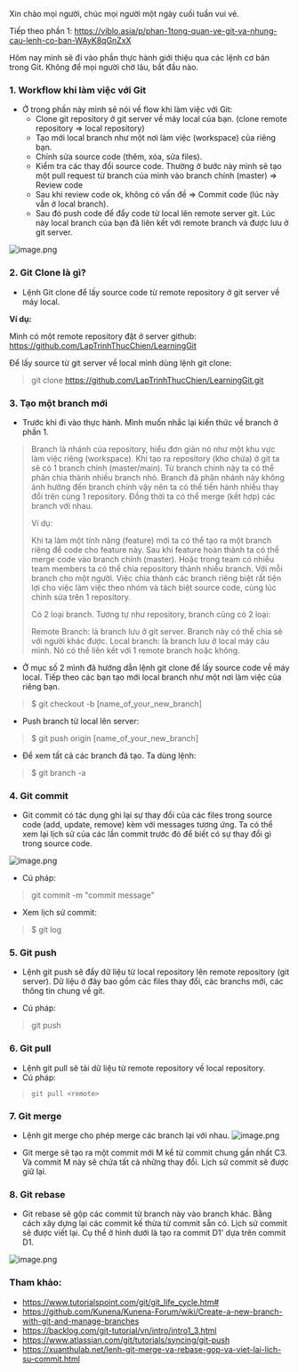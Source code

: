 Xin chào mọi người, chúc mọi người một ngày cuối tuần vui vẻ. 

Tiếp theo phần 1: https://viblo.asia/p/phan-1tong-quan-ve-git-va-nhung-cau-lenh-co-ban-WAyK8qGnZxX

Hôm nay mình sẽ đi vào phần thực hành giới thiệu qua các lệnh cơ bản trong Git. Không để mọi người chờ lâu, bắt đầu nào.


### 1. Workflow khi làm việc với Git

- Ở trong phần này mình sẽ nói về flow khi làm việc với Git:
    - Clone git repository ở git server về máy local của bạn. (clone remote repository => local repository)
    - Tạo mới local branch như một nơi làm việc (workspace) của riêng bạn.
    - Chỉnh sửa source code (thêm, xóa, sửa files).
    - Kiểm tra các thay đổi source code. Thường ở bước này mình sẽ tạo một pull request từ branch của mình vào branch chính (master) => Review code
    - Sau khi review code ok, không có vấn đề => Commit code (lúc này vẫn ở local branch).
    - Sau đó push code để đẩy code từ local lên remote server git. Lúc này local branch của bạn đã liên kết với remote branch và được lưu ở git server.

![image.png](https://images.viblo.asia/770522cb-eb97-49e3-ad96-3c3d4d979616.png)

### 2. Git Clone là gì?
- Lệnh Git clone để lấy source code từ remote repository ở git server về máy local.


**Ví dụ:** 

Mình có một remote repository đặt ở server github:
https://github.com/LapTrinhThucChien/LearningGit

Để lấy source từ git server về local mình dùng lệnh git clone:
> git clone https://github.com/LapTrinhThucChien/LearningGit.git

### 3. Tạo một branch mới

- Trước khi đi vào thực hành. Mình muốn nhắc lại kiến thức về branch ở phần 1.
> Branch là nhánh của repository, hiểu đơn giản nó như một khu vực làm việc riêng (workspace). Khi tạo ra repository (kho chứa) ở git ta sẽ có 1 branch chính (master/main). Từ branch chính này ta có thể phân chia thành nhiều branch nhỏ. Branch đã phân nhánh này không ảnh hưởng đến branch chính vậy nên ta có thể tiến hành nhiều thay đổi trên cùng 1 repository. Đồng thời ta có thể merge (kết hợp) các branch với nhau.
> 
> Ví dụ:
> 
> Khi ta làm một tính năng (feature) mới ta có thể tạo ra một branch riêng để code cho feature này. Sau khi feature hoàn thành ta có thể merge code vào branch chính (master).
> Hoặc trong team có nhiều team members ta có thể chia repository thành nhiều branch. Với mỗi branch cho một người.
> Việc chia thành các branch riêng biệt rất tiện lợi cho việc làm việc theo nhóm và tách biệt source code, cùng lúc chỉnh sửa trên 1 repository.
> 
> Có 2 loại branch. Tương tự như repository, branch cũng có 2 loại:
> 
> Remote Branch: là branch lưu ở git server. Branch này có thể chia sẻ với người khác được.
> Local branch: là branch lưu ở local máy cảu mình. Nó có thể liên kết với 1 remote branch hoặc không.

- Ở mục số 2 mình đã hướng dẫn lệnh git clone để lấy source code về máy local. Tiếp theo các bạn tạo mới local branch như một nơi làm việc của riêng bạn.
> $ git checkout -b [name_of_your_new_branch]
- Push branch từ local lên server:
> $ git push origin [name_of_your_new_branch]
- Để xem tất cả các branch đã tạo. Ta dùng lệnh:
> $ git branch -a

### 4. Git commit
- Git commit có tác dụng ghi lại sự thay đổi của các files trong source code (add, update, remove) kèm với messages tương ứng. Ta có thể xem lại lịch sử của các lần commit trước đó để biết có sự thay đổi gì trong source code.

![image.png](https://images.viblo.asia/aae8ecdb-c2cd-48fa-bb33-d2735cd61a50.png)

- Cú pháp:
> git commit -m "commit message"

- Xem lịch sử commit:
> $ git log

### 5. Git push

- Lệnh git push sẽ đẩy dữ liệu từ local repository lên remote repository (git server). Dữ liệu ở đây bao gồm các files thay đổi, các branchs mới, các thông tin chung về git.

- Cú pháp:
> git push <remote> <branch>

### 6. Git pull
- Lệnh git pull sẽ tải dữ liệu từ remote repository về local repository.
- Cú pháp: 
>     git pull <remote>
    
### 7. Git merge
- Lệnh git merge cho phép merge các branch lại với nhau.
![image.png](https://images.viblo.asia/b6ec2658-2c28-47bc-b233-05e0354466c0.png)
    
- Git merge sẽ tạo ra một commit mới M kể từ commit chung gần nhất C3. Và commit M này sẽ chứa tất cả những thay đổi. Lịch sử commit sẽ được giữ lại.
    
    
###  8. Git rebase
 - Git rebase sẽ gộp các commit từ branch này vào branch khác. Bằng cách xây dựng lại các commit kế thừa từ commit sẵn có. Lịch sử commit sẽ được viết lại. Cụ thể ở hình dưới là tạo ra commit D1' dựa trên commit D1.

![image.png](https://images.viblo.asia/1ebd6ac1-425f-4d09-a110-3af702d275f1.png)


### Tham khảo:
- https://www.tutorialspoint.com/git/git_life_cycle.htm#
- https://github.com/Kunena/Kunena-Forum/wiki/Create-a-new-branch-with-git-and-manage-branches
- https://backlog.com/git-tutorial/vn/intro/intro1_3.html
- https://www.atlassian.com/git/tutorials/syncing/git-push
- https://xuanthulab.net/lenh-git-merge-va-rebase-gop-va-viet-lai-lich-su-commit.html